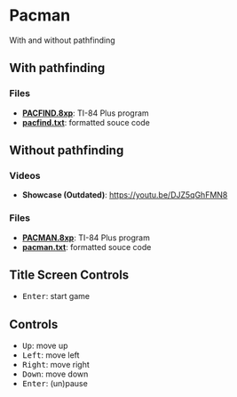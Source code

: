 # Pacman

With and without pathfinding

## With pathfinding

### Files

- [**PACFIND.8xp**](PACFIND.8xp): TI-84 Plus program
- [**pacfind.txt**](pacfind.txt): formatted souce code

## Without pathfinding

### Videos

- **Showcase (Outdated)**: https://youtu.be/DJZ5qGhFMN8

### Files

- [**PACMAN.8xp**](PACMAN.8xp): TI-84 Plus program
- [**pacman.txt**](pacman.txt): formatted souce code

## Title Screen Controls

- <kbd>Enter</kbd>: start game

## Controls

- <kbd>Up</kbd>: move up
- <kbd>Left</kbd>: move left
- <kbd>Right</kbd>: move right
- <kbd>Down</kbd>: move down
- <kbd>Enter</kbd>: (un)pause